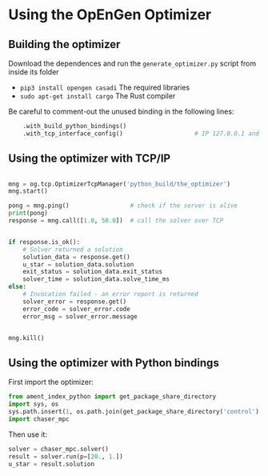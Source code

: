 # Using the OpEnGen Optimizer

## Building the optimizer

Download the dependences and run the `generate_optimizer.py` script from inside its folder
- `pip3 install opengen casadi`     The required libraries
- `sudo apt-get install cargo`      The Rust compiler

Be careful to comment-out the unused binding in the following lines:
```py
    .with_build_python_bindings()
    .with_tcp_interface_config()                    # IP 127.0.0.1 and port 8333
```

## Using the optimizer with TCP/IP

```py

mng = og.tcp.OptimizerTcpManager('python_build/the_optimizer')
mng.start()

pong = mng.ping()                 # check if the server is alive
print(pong)
response = mng.call([1.0, 50.0])  # call the solver over TCP


if response.is_ok():
    # Solver returned a solution
    solution_data = response.get()
    u_star = solution_data.solution
    exit_status = solution_data.exit_status
    solver_time = solution_data.solve_time_ms
else:
    # Invocation failed - an error report is returned
    solver_error = response.get()
    error_code = solver_error.code
    error_msg = solver_error.message


mng.kill()

```

## Using the optimizer with Python bindings

First import the optimizer:

```py
from ament_index_python import get_package_share_directory
import sys, os
sys.path.insert(1, os.path.join(get_package_share_directory('control'), 'python_build/chaser_mpc')
import chaser_mpc
```

Then use it:

```py
solver = chaser_mpc.solver()
result = solver.run(p=[20., 1.])
u_star = result.solution
```